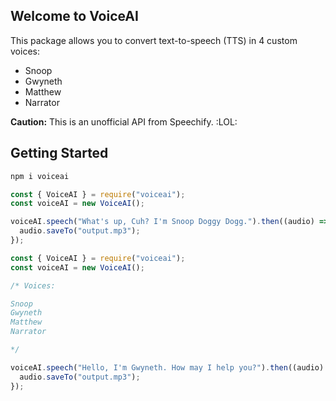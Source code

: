 ## Welcome to VoiceAI

This package allows you to convert text-to-speech (TTS) in 4 custom voices:

- Snoop
- Gwyneth
- Matthew
- Narrator

**Caution:** This is an unofficial API from Speechify. :LOL:

## Getting Started

```bash
npm i voiceai
```

```javascript
const { VoiceAI } = require("voiceai");
const voiceAI = new VoiceAI();

voiceAI.speech("What's up, Cuh? I'm Snoop Doggy Dogg.").then((audio) => {
  audio.saveTo("output.mp3");
});
```

```javascript
const { VoiceAI } = require("voiceai");
const voiceAI = new VoiceAI();

/* Voices:

Snoop
Gwyneth
Matthew
Narrator

*/

voiceAI.speech("Hello, I'm Gwyneth. How may I help you?").then((audio) => {
  audio.saveTo("output.mp3");
});
```
